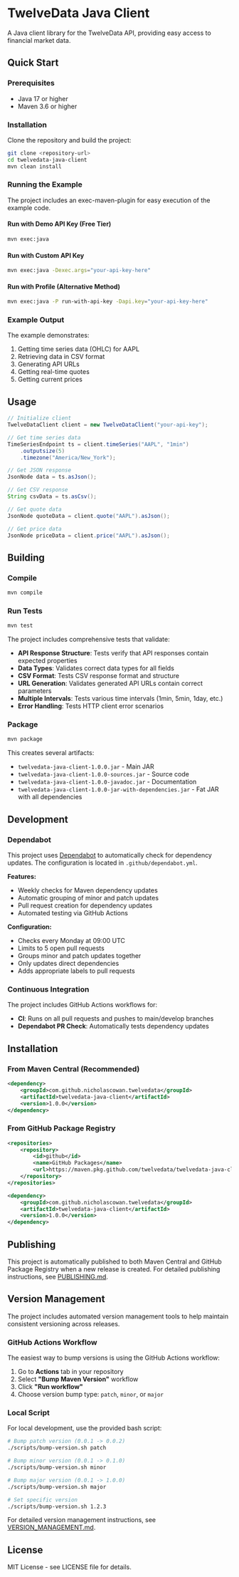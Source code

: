 # TwelveData Java Client

A Java client library for the TwelveData API, providing easy access to financial market data.

## Quick Start

### Prerequisites
- Java 17 or higher
- Maven 3.6 or higher

### Installation

Clone the repository and build the project:

```bash
git clone <repository-url>
cd twelvedata-java-client
mvn clean install
```

### Running the Example

The project includes an exec-maven-plugin for easy execution of the example code.

#### Run with Demo API Key (Free Tier)
```bash
mvn exec:java
```

#### Run with Custom API Key
```bash
mvn exec:java -Dexec.args="your-api-key-here"
```

#### Run with Profile (Alternative Method)
```bash
mvn exec:java -P run-with-api-key -Dapi.key="your-api-key-here"
```

### Example Output

The example demonstrates:
1. Getting time series data (OHLC) for AAPL
2. Retrieving data in CSV format
3. Generating API URLs
4. Getting real-time quotes
5. Getting current prices

## Usage

```java
// Initialize client
TwelveDataClient client = new TwelveDataClient("your-api-key");

// Get time series data
TimeSeriesEndpoint ts = client.timeSeries("AAPL", "1min")
    .outputsize(5)
    .timezone("America/New_York");

// Get JSON response
JsonNode data = ts.asJson();

// Get CSV response
String csvData = ts.asCsv();

// Get quote data
JsonNode quoteData = client.quote("AAPL").asJson();

// Get price data
JsonNode priceData = client.price("AAPL").asJson();
```

## Building

### Compile
```bash
mvn compile
```

### Run Tests
```bash
mvn test
```

The project includes comprehensive tests that validate:
- **API Response Structure**: Tests verify that API responses contain expected properties
- **Data Types**: Validates correct data types for all fields
- **CSV Format**: Tests CSV response format and structure
- **URL Generation**: Validates generated API URLs contain correct parameters
- **Multiple Intervals**: Tests various time intervals (1min, 5min, 1day, etc.)
- **Error Handling**: Tests HTTP client error scenarios

### Package
```bash
mvn package
```

This creates several artifacts:
- `twelvedata-java-client-1.0.0.jar` - Main JAR
- `twelvedata-java-client-1.0.0-sources.jar` - Source code
- `twelvedata-java-client-1.0.0-javadoc.jar` - Documentation
- `twelvedata-java-client-1.0.0-jar-with-dependencies.jar` - Fat JAR with all dependencies

## Development

### Dependabot

This project uses [Dependabot](https://dependabot.com/) to automatically check for dependency updates. The configuration is located in `.github/dependabot.yml`.

**Features:**
- Weekly checks for Maven dependency updates
- Automatic grouping of minor and patch updates
- Pull request creation for dependency updates
- Automated testing via GitHub Actions

**Configuration:**
- Checks every Monday at 09:00 UTC
- Limits to 5 open pull requests
- Groups minor and patch updates together
- Only updates direct dependencies
- Adds appropriate labels to pull requests

### Continuous Integration

The project includes GitHub Actions workflows for:
- **CI**: Runs on all pull requests and pushes to main/develop branches
- **Dependabot PR Check**: Automatically tests dependency updates

## Installation

### From Maven Central (Recommended)
```xml
<dependency>
    <groupId>com.github.nicholascowan.twelvedata</groupId>
    <artifactId>twelvedata-java-client</artifactId>
    <version>1.0.0</version>
</dependency>
```

### From GitHub Package Registry
```xml
<repositories>
    <repository>
        <id>github</id>
        <name>GitHub Packages</name>
        <url>https://maven.pkg.github.com/twelvedata/twelvedata-java-client</url>
    </repository>
</repositories>

<dependency>
    <groupId>com.github.nicholascowan.twelvedata</groupId>
    <artifactId>twelvedata-java-client</artifactId>
    <version>1.0.0</version>
</dependency>
```

## Publishing

This project is automatically published to both Maven Central and GitHub Package Registry when a new release is created. For detailed publishing instructions, see [PUBLISHING.md](PUBLISHING.md).

## Version Management

The project includes automated version management tools to help maintain consistent versioning across releases.

### GitHub Actions Workflow

The easiest way to bump versions is using the GitHub Actions workflow:

1. Go to **Actions** tab in your repository
2. Select **"Bump Maven Version"** workflow
3. Click **"Run workflow"**
4. Choose version bump type: `patch`, `minor`, or `major`

### Local Script

For local development, use the provided bash script:

```bash
# Bump patch version (0.0.1 -> 0.0.2)
./scripts/bump-version.sh patch

# Bump minor version (0.0.1 -> 0.1.0)
./scripts/bump-version.sh minor

# Bump major version (0.0.1 -> 1.0.0)
./scripts/bump-version.sh major

# Set specific version
./scripts/bump-version.sh 1.2.3
```

For detailed version management instructions, see [VERSION_MANAGEMENT.md](VERSION_MANAGEMENT.md).

## License

MIT License - see LICENSE file for details. 